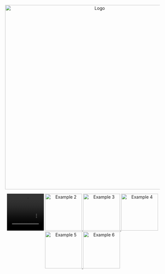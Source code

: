 <p align="center">
  <img src="assets/MakarAnim.gif" width="600" alt="Logo">
</p>

<p align="center">
    <a href="assets/example1.MP4" target="_blank">
    <video src="assets/example1.gif.mp4" width="120" height="120" style="object-fit: cover;" alt="Example 1">
  </a>
  <a href="assets/example2.gif.mp4" target="_blank">
    <img src="assets/example2.gif.mp4" width="120" height="120" style="object-fit: cover;" alt="Example 2">
  </a>
  <a href="assets/example3.gif.mp4" target="_blank">
    <img src="assets/example3.gif.mp4" width="120" height="120" style="object-fit: cover;" alt="Example 3">
  </a>
  <a href="assets/example4.gif.mp4" target="_blank">
    <img src="assets/example4.gif.mp4" width="120" height="120" style="object-fit: cover;" alt="Example 4">
  </a>
  <a href="assets/example5.gif.mp4" target="_blank">
    <img src="assets/example5.gif.mp4" width="120" height="120" style="object-fit: cover;" alt="Example 5">
  </a>
  <a href="assets/example6.gif.mp4" target="_blank">
    <img src="assets/example6.gif.mp4" width="120" height="120" style="object-fit: cover;" alt="Example 6">
  </a>
</p>
